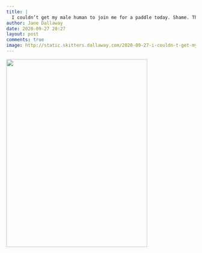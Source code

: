 ```yaml
---
title: |
  I couldn’t get my male human to join me for a paddle today. Shame. The water was lovely
author: Jane Dallaway
date: 2020-09-27 20:27
layout: post
comments: true
image: http://static.skitters.dallaway.com/2020-09-27-i-couldn-t-get-my-male-human-to-join-me-for-a-paddle-today--shame--the-water-was-lovely-thumb-1-IMG-3919.JPG
---
```


<div>
        <a href="http://static.skitters.dallaway.com/2020-09-27-i-couldn-t-get-my-male-human-to-join-me-for-a-paddle-today--shame--the-water-was-lovely-fullsize-1-IMG-3919.JPG">
          <img src="http://static.skitters.dallaway.com/2020-09-27-i-couldn-t-get-my-male-human-to-join-me-for-a-paddle-today--shame--the-water-was-lovely-thumb-1-IMG-3919.JPG" width="375" height="500"/>
        </a>
      </div>


  
      